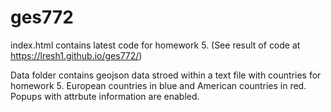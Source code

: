 # ges772
index.html contains latest code for homework 5. (See result of code at https://lresh1.github.io/ges772/)

Data folder contains geojson data stroed within a text file with countries for homework 5. European countries in blue and American countries in red. Popups with attrbute information are enabled.
